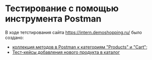 # Тестирование с помощью инструмента Postman

В ходе тетстирования сайта https://intern.demoshopping.ru/ было создано:
 * [коллекция методов в Postman к категориям "Products" и "Cart"](https://www.postman.com/galactic-rocket-416971/workspace/test/collection/40968507-26411a7f-4f24-4560-af05-a42e9464292d?action=share&creator=40968507);
 * [Тест-кейсы добавления нового продукта в каталог](https://docs.google.com/spreadsheets/d/15fH_Ft52hxNWzqmBsT8bPHxnl8G5L46dAnTZMeMDYF0/edit?usp=sharing)
